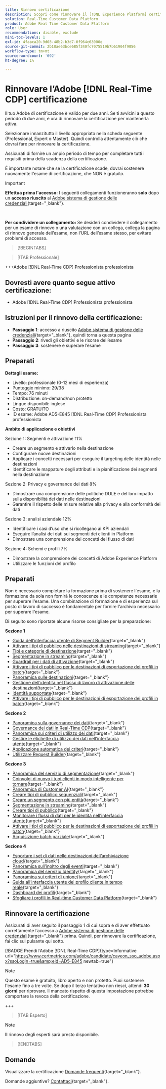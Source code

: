 ```yaml
---
title: Rinnovo certificazione
description: Scopri come rinnovare il [!DNL Experience Platform] certificazione in [!DNL Real-Time Customer Data Platform].
solution: Real-Time Customer Data Platform
product: Adobe Real Time Customer Data Platform
role: User
recommendations: disable, exclude
mini-toc-levels: 1
exl-id: 4faaca20-9d03-48b2-b3d7-0f964c63000e
source-git-commit: 2b18ae63bce685f340fc7075519b7b61904f9056
workflow-type: tm+mt
source-wordcount: '692'
ht-degree: 1%

---
```


# Rinnovare l’Adobe [!DNL Real-Time CDP] certificazione

Il tuo Adobe di certificazione è valido per due anni. Se ti avvicini a questo periodo di due anni, è ora di rinnovare la certificazione per mantenerla attiva.

Selezionare innanzitutto il livello appropriato nella scheda seguente (Professional, Expert o Master). Quindi controlla attentamente ciò che dovrai fare per rinnovare la certificazione.

Assicurati di fornire un ampio periodo di tempo per completare tutti i requisiti prima della scadenza della certificazione.

È importante notare che se la certificazione scade, dovrai sostenere nuovamente l&#39;esame di certificazione, che NON è gratuito.

>[!IMPORTANT]
>
>**Effettua prima l&#39;accesso:** I seguenti collegamenti funzioneranno **solo** dopo un **accesso riuscito** al [Adobe sistema di gestione delle credenziali](https://www.certmetrics.com/adobe){target="_blank"}.
>
><br>
>
>**Per condividere un collegamento:** Se desideri condividere il collegamento per un esame di rinnovo o una valutazione con un collega, collega la pagina di rinnovo generale dell’esame, non l’URL dell’esame stesso, per evitare problemi di accesso.

>[!BEGINTABS]

>[!TAB Professionale]

+++Adobe [!DNL Real-Time CDP] Professionista professionista

## Dovresti avere quanto segue **attivo** certificazione:

* Adobe [!DNL Real-Time CDP] Professionista professionista

## Istruzioni per il rinnovo della certificazione:

* **Passaggio 1**: accesso a riuscito [Adobe sistema di gestione delle credenziali](https://www.certmetrics.com/adobe){target="_blank"}, quindi torna a questa pagina
* **Passaggio 2**: rivedi gli obiettivi e le risorse dell’esame
* **Passaggio 3**: sostenere e superare l’esame

## Preparati

**Dettagli esame:**

* Livello: professionale (0-12 mesi di esperienza)
* Punteggio minimo: 29/38
* Tempo: 76 minuti
* Distribuzione: on-demand/non protetto
* Lingue disponibili: inglese
* Costo: GRATUITO
* ID esame: Adobe AD5-E845 [!DNL Real-Time CDP] Professionista professionista

**Ambito di applicazione e obiettivi**

Sezione 1: Segmenti e attivazione 11%

* Creare un segmento e attivarlo nella destinazione
* Configurare nuove destinazioni
* Applicare i concetti necessari per eseguire il targeting delle identità nelle destinazioni
* Identificare le mappature degli attributi e la pianificazione dei segmenti nella destinazione

Sezione 2: Privacy e governance dei dati 8%

* Dimostrare una comprensione delle politiche DULE e del loro impatto sulla disponibilità dei dati nelle destinazioni
* Garantire il rispetto delle misure relative alla privacy e alla conformità dei dati

Sezione 3: analisi aziendale 12%

* Identificare i casi d’uso che si ricollegano ai KPI aziendali
* Eseguire l’analisi dei dati sui segmenti dei clienti in Platform
* Dimostrare una comprensione dei concetti del flusso di dati

Sezione 4: Schemi e profili 7%

* Dimostrare la comprensione dei concetti di Adobe Experience Platform
* Utilizzare le funzioni del profilo

## Preparati

Non è necessario completare la formazione prima di sostenere l&#39;esame, e la formazione da sola non fornirà le conoscenze e le competenze necessarie per superare l&#39;esame. Una combinazione di formazione e di esperienza sul posto di lavoro di successo è fondamentale per fornire l&#39;archivio necessario per superare l&#39;esame.

Di seguito sono riportate alcune risorse consigliate per la preparazione:

**Sezione 1**

* [Guida dell’interfaccia utente di Segment Builder](https://experienceleague.adobe.com/docs/experience-platform/segmentation/ui/segment-builder.html?lang=it){target="_blank"}
* [Attivare i tipi di pubblico nelle destinazioni di streaming](https://experienceleague.adobe.com/docs/experience-platform/destinations/ui/activate/activate-segment-streaming-destinations.html){target="_blank"}
* [Tipi e categorie di destinazione](https://experienceleague.adobe.com/docs/experience-platform/destinations/destination-types.html){target="_blank"}
* [Segmentazione in streaming](https://experienceleague.adobe.com/docs/experience-platform/segmentation/ui/streaming-segmentation.html){target="_blank"}
* [Guardrail per i dati di attivazione](https://experienceleague.adobe.com/docs/experience-platform/destinations/guardrails.html){target="_blank"}
* [Attivare i tipi di pubblico per le destinazioni di esportazione dei profili in batch](https://experienceleague.adobe.com/docs/experience-platform/destinations/ui/activate/activate-batch-profile-destinations.html){target="_blank"}
* [Panoramica sulle destinazioni](https://experienceleague.adobe.com/docs/experience-platform/destinations/home.html?lang=it){target="_blank"}
* [Gestione dell’identità nel flusso di lavoro di attivazione delle destinazioni](https://experienceleague.adobe.com/docs/experience-platform/destinations/how-destinations-work/identity-handling.html){target="_blank"}
* [Identità supportate](https://experienceleague.adobe.com/docs/experience-platform/destinations/catalog/social/facebook.html#supported-identities){target="_blank"}
* [Attivare i tipi di pubblico per le destinazioni di esportazione dei profili in batch](https://experienceleague.adobe.com/docs/experience-platform/destinations/ui/activate/activate-batch-profile-destinations.html){target="_blank"}

**Sezione 2**

* [Panoramica sulla governance dei dati](https://experienceleague.adobe.com/docs/experience-platform/data-governance/home.html?lang=it){target="_blank"}
* [Governance dei dati in Real-Time CDP](https://experienceleague.adobe.com/docs/experience-platform/rtcdp/privacy/data-governance-overview.html){target="_blank"}
* [Panoramica sui criteri di utilizzo dei dati](https://experienceleague.adobe.com/docs/experience-platform/data-governance/policies/overview.html?lang=it){target="_blank"}
* [Gestire le etichette di utilizzo dei dati nell’interfaccia utente](https://experienceleague.adobe.com/docs/experience-platform/data-governance/labels/user-guide.html?lang=it){target="_blank"}
* [Applicazione automatica dei criteri](https://experienceleague.adobe.com/docs/experience-platform/data-governance/enforcement/auto-enforcement.html){target="_blank"}
* [Utilizzare Request Builder](https://experienceleague.adobe.com/docs/experience-platform/privacy/ui/user-guide.html?lang=it#request-builder){target="_blank"}

**Sezione 3**

* [Panoramica del servizio di segmentazione](https://experienceleague.adobe.com/docs/experience-platform/segmentation/home.html?lang=it){target="_blank"}
* [Coinvolgi di nuovo i tuoi clienti in modo intelligente per tornare](https://experienceleague.adobe.com/docs/experience-platform/rtcdp/use-cases/personalization-insights-engagement/intelligent-re-engagement.html){target="_blank"}
* [Panoramica di Customer AI](https://experienceleague.adobe.com/docs/experience-platform/intelligent-services/customer-ai/overview.html){target="_blank"}
* [Creare tipi di pubblico sequenziali](https://experienceleague.adobe.com/docs/platform-learn/tutorials/audiences/create-sequential-audiences.html){target="_blank"}
* [Creare un segmento con più entità](https://experienceleague.adobe.com/docs/platform-learn/getting-started-for-data-architects-and-data-engineers/build-segments.html?lang=en#build-a-multi-entity-segment){target="_blank"}
* [Segmentazione in streaming](https://experienceleague.adobe.com/docs/experience-platform/segmentation/ui/streaming-segmentation.html){target="_blank"}
* [Creare tipi di pubblico](https://experienceleague.adobe.com/docs/platform-learn/tutorials/audiences/create-audiences.html){target="_blank"}
* [Monitorare i flussi di dati per le identità nell’interfaccia utente](https://experienceleague.adobe.com/docs/experience-platform/dataflows/ui/monitor-identities.html){target="_blank"}
* [Attivare i tipi di pubblico per le destinazioni di esportazione dei profili in batch](https://experienceleague.adobe.com/docs/experience-platform/destinations/ui/activate/activate-batch-profile-destinations.html){target="_blank"}
* [Acquisizione batch parziale](https://experienceleague.adobe.com/docs/experience-platform/ingestion/batch/partial.html){target="_blank"}

**Sezione 4**

* [Esportare i set di dati nelle destinazioni dell’archiviazione cloud](https://experienceleague.adobe.com/docs/experience-platform/destinations/ui/activate/export-datasets.html){target="_blank"}
* [Panoramica sull’inoltro degli eventi](https://experienceleague.adobe.com/docs/experience-platform/tags/event-forwarding/overview.html){target="_blank"}
* [Panoramica del servizio Identity](https://experienceleague.adobe.com/docs/experience-platform/identity/home.html?lang=it){target="_blank"}
* [Panoramica sui criteri di unione](https://experienceleague.adobe.com/docs/experience-platform/profile/merge-policies/overview.html){target="_blank"}
* [Guida all’interfaccia utente del profilo cliente in tempo reale](https://experienceleague.adobe.com/docs/experience-platform/profile/ui/user-guide.html?lang=it){target="_blank"}
* [Dashboard dei profili](https://experienceleague.adobe.com/docs/experience-platform/dashboards/guides/profiles.html){target="_blank"}
* [Sfogliare i profili in Real-time Customer Data Platform](https://experienceleague.adobe.com/docs/experience-platform/rtcdp/profile/profile-browse.html){target="_blank"}

## Rinnovare la certificazione

Assicurati di aver seguito il passaggio 1 di cui sopra e di aver effettuato correttamente l’accesso a [Adobe sistema di gestione delle credenziali](https://www.certmetrics.com/adobe){target="_blank"} prima. Quindi, per rinnovare la certificazione, fai clic sul pulsante qui sotto.

[!BADGE Prendi l’Adobe [!DNL Real-Time CDP]{type=Informative url="https://www.certmetrics.com/adobe/candidate/caveon_sso_adobe.aspx?ssoLogin=true&amp;eid=AD5-E845 newtab=true"}

>[!NOTE]
>
>Questo esame è gratuito, libro aperto e non protetto. Puoi sostenere l&#39;esame fino a tre volte. Se dopo il terzo tentativo non riesci, attendi **30 giorni** per riprovare. Il mancato rispetto di questa impostazione potrebbe comportare la revoca della certificazione.

+++

>[!TAB Esperto]

>[!NOTE]
>
>Il rinnovo degli esperti sarà presto disponibile.

>[!ENDTABS]

## Domande

Visualizzare la certificazione [Domande frequenti](https://experienceleague.adobe.com/docs/certification/certification/faq.html){target="_blank"}.

Domande aggiuntive? [Contattaci](mailto:certif@adobe.com){target="_blank"}.
